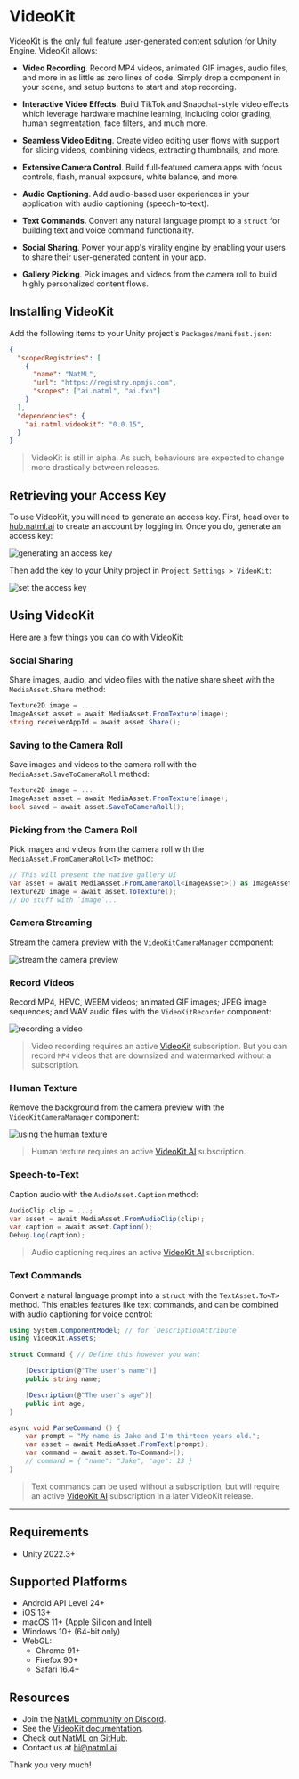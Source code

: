 # VideoKit
VideoKit is the only full feature user-generated content solution for Unity Engine. VideoKit allows:

- **Video Recording**. Record MP4 videos, animated GIF images, audio files, and more in as little as zero lines of code. Simply drop a component in your scene, and setup buttons to start and stop recording.

- **Interactive Video Effects**. Build TikTok and Snapchat-style video effects which leverage hardware machine learning, including color grading, human segmentation, face filters, and much more.

- **Seamless Video Editing**. Create video editing user flows with support for slicing videos, combining videos, extracting thumbnails, and more.

- **Extensive Camera Control**. Build full-featured camera apps with focus controls, flash, manual exposure, white balance, and more.

- **Audio Captioning**. Add audio-based user experiences in your application with audio captioning (speech-to-text).

- **Text Commands**. Convert any natural language prompt to a `struct` for building text and voice command functionality.

- **Social Sharing**. Power your app's virality engine by enabling your users to share their user-generated content in your app.

- **Gallery Picking**. Pick images and videos from the camera roll to build highly personalized content flows.

## Installing VideoKit
Add the following items to your Unity project's `Packages/manifest.json`:
```json
{
  "scopedRegistries": [
    {
      "name": "NatML",
      "url": "https://registry.npmjs.com",
      "scopes": ["ai.natml", "ai.fxn"]
    }
  ],
  "dependencies": {
    "ai.natml.videokit": "0.0.15",
  }
}
```

> VideoKit is still in alpha. As such, behaviours are expected to change more drastically between releases.

## Retrieving your Access Key
To use VideoKit, you will need to generate an access key. First, head over to [hub.natml.ai](https://hub.natml.ai/account/developers) to create an account by logging in. Once you do, generate an access key:

![generating an access key](https://raw.githubusercontent.com/natmlx/videokit/main/Media/create-access-key.gif)

Then add the key to your Unity project in `Project Settings > VideoKit`:

![set the access key](https://raw.githubusercontent.com/natmlx/videokit/main/Media/set-access-key.gif)

## Using VideoKit
Here are a few things you can do with VideoKit:

### Social Sharing
Share images, audio, and video files with the native share sheet with the `MediaAsset.Share` method:
```csharp
Texture2D image = ...
ImageAsset asset = await MediaAsset.FromTexture(image);
string receiverAppId = await asset.Share();
```

### Saving to the Camera Roll
Save images and videos to the camera roll with the `MediaAsset.SaveToCameraRoll` method:
```csharp
Texture2D image = ...
ImageAsset asset = await MediaAsset.FromTexture(image);
bool saved = await asset.SaveToCameraRoll();
```

### Picking from the Camera Roll
Pick images and videos from the camera roll with the `MediaAsset.FromCameraRoll<T>` method:
```csharp
// This will present the native gallery UI
var asset = await MediaAsset.FromCameraRoll<ImageAsset>() as ImageAsset;
Texture2D image = await asset.ToTexture();
// Do stuff with `image`...
```

### Camera Streaming
Stream the camera preview with the `VideoKitCameraManager` component:

![stream the camera preview](https://raw.githubusercontent.com/natmlx/videokit/main/Media/camera-streaming.gif)

### Record Videos
Record MP4, HEVC, WEBM videos; animated GIF images; JPEG image sequences; and WAV audio files with the `VideoKitRecorder` component:

![recording a video](https://raw.githubusercontent.com/natmlx/videokit/main/Media/video-recording.gif)

> Video recording requires an active [VideoKit](https://hub.natml.ai/account/billing) subscription. But you can record `MP4` videos that are downsized and watermarked without a subscription.

### Human Texture
Remove the background from the camera preview with the `VideoKitCameraManager` component:

![using the human texture](https://raw.githubusercontent.com/natmlx/videokit/main/Media/human-texture.gif)

> Human texture requires an active [VideoKit AI](https://hub.natml.ai/account/billing) subscription.

### Speech-to-Text
Caption audio with the `AudioAsset.Caption` method:
```csharp
AudioClip clip = ...;
var asset = await MediaAsset.FromAudioClip(clip);
var caption = await asset.Caption();
Debug.Log(caption);
```

> Audio captioning requires an active [VideoKit AI](https://hub.natml.ai/account/billing) subscription.

### Text Commands
Convert a natural language prompt into a `struct` with the `TextAsset.To<T>` method. This enables features like text commands, and can be combined with audio captioning for voice control:
```csharp
using System.ComponentModel; // for `DescriptionAttribute`
using VideoKit.Assets;

struct Command { // Define this however you want

    [Description(@"The user's name")]
    public string name;

    [Description(@"The user's age")]
    public int age;
}

async void ParseCommand () {
    var prompt = "My name is Jake and I'm thirteen years old.";
    var asset = await MediaAsset.FromText(prompt);
    var command = await asset.To<Command>();
    // command = { "name": "Jake", "age": 13 }
}
```

> Text commands can be used without a subscription, but will require an active [VideoKit AI](https://hub.natml.ai/account/billing) subscription in a later VideoKit release.

___

## Requirements
- Unity 2022.3+

## Supported Platforms
- Android API Level 24+
- iOS 13+
- macOS 11+ (Apple Silicon and Intel)
- Windows 10+ (64-bit only)
- WebGL:
  - Chrome 91+
  - Firefox 90+
  - Safari 16.4+

## Resources
- Join the [NatML community on Discord](https://natml.ai/community).
- See the [VideoKit documentation](https://docs.natml.ai/videokit).
- Check out [NatML on GitHub](https://github.com/natmlx).
- Contact us at [hi@natml.ai](mailto:hi@natml.ai).

Thank you very much!